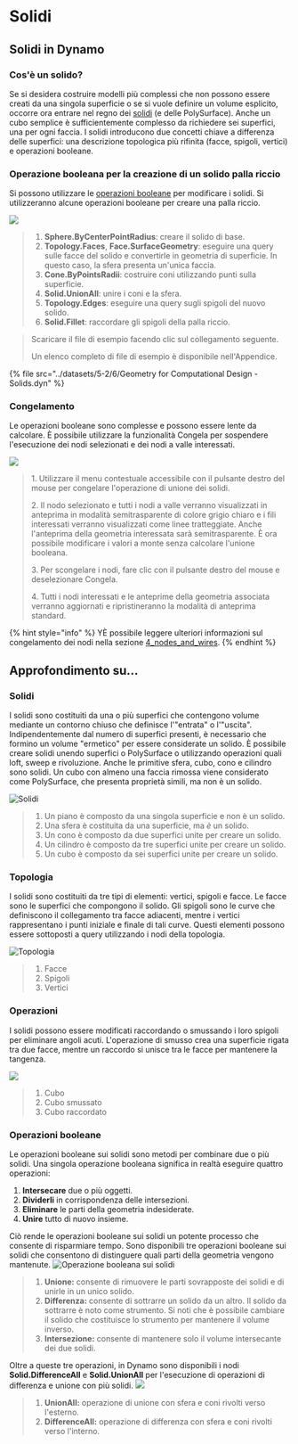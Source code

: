 # Solidi

## Solidi in Dynamo

### Cos'è un solido?

Se si desidera costruire modelli più complessi che non possono essere creati da una singola superficie o se si vuole definire un volume esplicito, occorre ora entrare nel regno dei [solidi](6-solids.md#solids) (e delle PolySurface). Anche un cubo semplice è sufficientemente complesso da richiedere sei superfici, una per ogni faccia. I solidi introducono due concetti chiave a differenza delle superfici: una descrizione topologica più rifinita (facce, spigoli, vertici) e operazioni booleane.

### Operazione booleana per la creazione di un solido palla riccio

Si possono utilizzare le [operazioni booleane](6-solids.md#boolean-operations) per modificare i solidi. Si utilizzeranno alcune operazioni booleane per creare una palla riccio.

![](../images/5-2/6/solids-spikyball.jpg)

> 1. **Sphere.ByCenterPointRadius**: creare il solido di base.
> 2. **Topology.Faces**, **Face.SurfaceGeometry**: eseguire una query sulle facce del solido e convertirle in geometria di superficie. In questo caso, la sfera presenta un'unica faccia.
> 3. **Cone.ByPointsRadii**: costruire coni utilizzando punti sulla superficie.
> 4. **Solid.UnionAll**: unire i coni e la sfera.
> 5. **Topology.Edges**: eseguire una query sugli spigoli del nuovo solido.
> 6. **Solid.Fillet**: raccordare gli spigoli della palla riccio.

> Scaricare il file di esempio facendo clic sul collegamento seguente.
>
> Un elenco completo di file di esempio è disponibile nell'Appendice.

{% file src="../datasets/5-2/6/Geometry for Computational Design - Solids.dyn" %}

### Congelamento

Le operazioni booleane sono complesse e possono essere lente da calcolare. È possibile utilizzare la funzionalità Congela per sospendere l'esecuzione dei nodi selezionati e dei nodi a valle interessati.

![](../images/5-2/6/solids-freezenode.jpg)

> 1\. Utilizzare il menu contestuale accessibile con il pulsante destro del mouse per congelare l'operazione di unione dei solidi.
>
> 2\. Il nodo selezionato e tutti i nodi a valle verranno visualizzati in anteprima in modalità semitrasparente di colore grigio chiaro e i fili interessati verranno visualizzati come linee tratteggiate. Anche l'anteprima della geometria interessata sarà semitrasparente. È ora possibile modificare i valori a monte senza calcolare l'unione booleana.
>
> 3\. Per scongelare i nodi, fare clic con il pulsante destro del mouse e deselezionare Congela.
>
> 4\. Tutti i nodi interessati e le anteprime della geometria associata verranno aggiornati e ripristineranno la modalità di anteprima standard.

{% hint style="info" %} YÈ possibile leggere ulteriori informazioni sul congelamento dei nodi nella sezione [4_nodes_and_wires](../../4\_nodes\_and\_wires/ "mention"). {% endhint %}

## Approfondimento su...

### Solidi

I solidi sono costituiti da una o più superfici che contengono volume mediante un contorno chiuso che definisce l'"entrata" o l'"uscita". Indipendentemente dal numero di superfici presenti, è necessario che formino un volume "ermetico" per essere considerate un solido. È possibile creare solidi unendo superfici o PolySurface o utilizzando operazioni quali loft, sweep e rivoluzione. Anche le primitive sfera, cubo, cono e cilindro sono solidi. Un cubo con almeno una faccia rimossa viene considerato come PolySurface, che presenta proprietà simili, ma non è un solido.

![Solidi](../images/5-2/6/Primitives.jpg)

> 1. Un piano è composto da una singola superficie e non è un solido.
> 2. Una sfera è costituita da una superficie, ma _è_ un solido.
> 3. Un cono è composto da due superfici unite per creare un solido.
> 4. Un cilindro è composto da tre superfici unite per creare un solido.
> 5. Un cubo è composto da sei superfici unite per creare un solido.

### Topologia

I solidi sono costituiti da tre tipi di elementi: vertici, spigoli e facce. Le facce sono le superfici che compongono il solido. Gli spigoli sono le curve che definiscono il collegamento tra facce adiacenti, mentre i vertici rappresentano i punti iniziale e finale di tali curve. Questi elementi possono essere sottoposti a query utilizzando i nodi della topologia.

![Topologia](../images/5-2/6/Solid-topology.jpg)

> 1. Facce
> 2. Spigoli
> 3. Vertici

### Operazioni

I solidi possono essere modificati raccordando o smussando i loro spigoli per eliminare angoli acuti. L'operazione di smusso crea una superficie rigata tra due facce, mentre un raccordo si unisce tra le facce per mantenere la tangenza.

![](../images/5-2/6/SolidOperations.jpg)

> 1. Cubo
> 2. Cubo smussato
> 3. Cubo raccordato

### Operazioni booleane

Le operazioni booleane sui solidi sono metodi per combinare due o più solidi. Una singola operazione booleana significa in realtà eseguire quattro operazioni:

1. **Intersecare** due o più oggetti.
2. **Dividerli** in corrispondenza delle intersezioni.
3. **Eliminare** le parti della geometria indesiderate.
4. **Unire** tutto di nuovo insieme.

Ciò rende le operazioni booleane sui solidi un potente processo che consente di risparmiare tempo. Sono disponibili tre operazioni booleane sui solidi che consentono di distinguere quali parti della geometria vengono mantenute. ![Operazione booleana sui solidi](../images/5-2/6/SolidBooleans.jpg)

> 1. **Unione:** consente di rimuovere le parti sovrapposte dei solidi e di unirle in un unico solido.
> 2. **Differenza:** consente di sottrarre un solido da un altro. Il solido da sottrarre è noto come strumento. Si noti che è possibile cambiare il solido che costituisce lo strumento per mantenere il volume inverso.
> 3. **Intersezione:** consente di mantenere solo il volume intersecante dei due solidi.

Oltre a queste tre operazioni, in Dynamo sono disponibili i nodi **Solid.DifferenceAll** e **Solid.UnionAll** per l'esecuzione di operazioni di differenza e unione con più solidi. ![](../images/5-2/6/BooleanAll.jpg)

> 1. **UnionAll:** operazione di unione con sfera e coni rivolti verso l'esterno.
> 2. **DifferenceAll:** operazione di differenza con sfera e coni rivolti verso l'interno.

##
